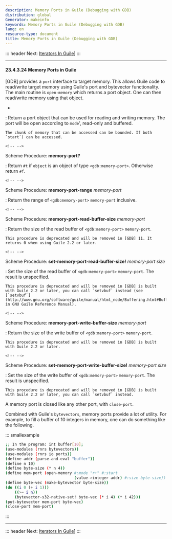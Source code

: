 ```yaml
---
description: Memory Ports in Guile (Debugging with GDB)
distribution: global
Generator: makeinfo
keywords: Memory Ports in Guile (Debugging with GDB)
lang: en
resource-type: document
title: Memory Ports in Guile (Debugging with GDB)
---
```

::: header
Next: [Iterators In Guile](Iterators-In-Guile.html#Iterators-In-Guile)]
:::

---

#### 23.4.3.24 Memory Ports in Guile

[GDB] provides a `port` interface to target memory. This allows Guile code to read/write target memory using Guile's port and bytevector functionality. The main routine is `open-memory` which returns a port object. One can then read/write memory using that object.

*

:   Return a port object that can be used for reading and writing memory. The port will be open according to `mode`', read-only and buffered.

```
The chunk of memory that can be accessed can be bounded. If both `start`) can be accessed.
```

```
<!-- -->
```

Scheme Procedure: **memory-port?**

:   Return `#t` if `object` is an object of type `<gdb:memory-port>`. Otherwise return `#f`.

```
<!-- -->
```

Scheme Procedure: **memory-port-range** *memory-port*

:   Return the range of `<gdb:memory-port>` `memory-port` inclusive.

```
<!-- -->
```

Scheme Procedure: **memory-port-read-buffer-size** *memory-port*

:   Return the size of the read buffer of `<gdb:memory-port>` `memory-port`.

```
This procedure is deprecated and will be removed in [GDB] 11. It returns 0 when using Guile 2.2 or later.
```

```
<!-- -->
```

Scheme Procedure: **set-memory-port-read-buffer-size!** *memory-port size*

:   Set the size of the read buffer of `<gdb:memory-port>` `memory-port`. The result is unspecified.

```
This procedure is deprecated and will be removed in [GDB] is built with Guile 2.2 or later, you can call `setvbuf` instead (see [`setvbuf`](http://www.gnu.org/software/guile/manual/html_node/Buffering.html#Buffering) in GNU Guile Reference Manual).
```

```
<!-- -->
```

Scheme Procedure: **memory-port-write-buffer-size** *memory-port*

:   Return the size of the write buffer of `<gdb:memory-port>` `memory-port`.

```
This procedure is deprecated and will be removed in [GDB] is built with Guile 2.2 or later.
```

```
<!-- -->
```

Scheme Procedure: **set-memory-port-write-buffer-size!** *memory-port size*

:   Set the size of the write buffer of `<gdb:memory-port>` `memory-port`. The result is unspecified.

```
This procedure is deprecated and will be removed in [GDB] is built with Guile 2.2 or later, you can call `setvbuf` instead.
```

A memory port is closed like any other port, with `close-port`.

Combined with Guile's `bytevectors`, memory ports provide a lot of utility. For example, to fill a buffer of 10 integers in memory, one can do something like the following.

::: smallexample

```bash
;; In the program: int buffer[10];
(use-modules (rnrs bytevectors))
(use-modules (rnrs io ports))
(define addr (parse-and-eval "buffer"))
(define n 10)
(define byte-size (* n 4))
(define mem-port (open-memory #:mode "r+" #:start
                              (value->integer addr) #:size byte-size))
(define byte-vec (make-bytevector byte-size))
(do ((i 0 (+ i 1)))
    ((>= i n))
    (bytevector-s32-native-set! byte-vec (* i 4) (* i 42)))
(put-bytevector mem-port byte-vec)
(close-port mem-port)
```

:::

---

::: header
Next: [Iterators In Guile](Iterators-In-Guile.html#Iterators-In-Guile)]
:::
